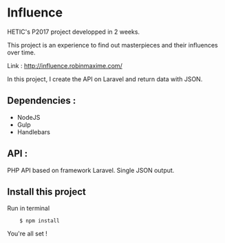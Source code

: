 Influence
==========

HETIC's P2017 project developped in 2 weeks. 

This project is an experience to find out masterpieces and their influences over time.

Link : http://influence.robinmaxime.com/

In this project, I create the API on Laravel and return data with JSON.

## Dependencies :

- NodeJS
- Gulp
- Handlebars

## API :

PHP API based on framework Laravel. Single JSON output.

## Install this project

Run in terminal

```
    $ npm install
```

You're all set ! 
